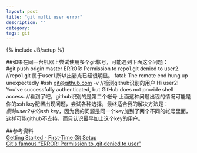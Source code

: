 ```yaml
---
layout: post
title: "git multi user error"
description: ""
category: 
tags: git
---
```

{% include JB/setup %}


##如果在同一台机器上尝试使用多个git帐号，可能遇到下面这个问题：  
	#git push origin master
	ERROR: Permission to repo1.git denied to user2.		//repo1.git 属于user1.所以出错点已经很明显。
	fatal: The remote end hung up unexpectedly
	#ssh git@github.com -v	//检测github识别的用户
	Hi user2! You've successfully authenticated, but GitHub does not provide shell access.	//看到了吧，github识别的是第二个帐号
上面这种问题出现的情况可能是你的ssh key配置出现问题，尝试各种选择，最终适合我的解决方法是：  
*删除user2中的ssh key*，因为我的问题是同一个key加到了两个不同的帐号里面，这样可能github不支持，而只认识最早加上这个key的用户。  


##参考资料  
[Getting Started - First-Time Git Setup](http://git-scm.com/book/en/Getting-Started-First-Time-Git-Setup)  
[Git's famous “ERROR: Permission to .git denied to user”](http://stackoverflow.com/questions/5335197/gits-famous-error-permission-to-git-denied-to-user)  


